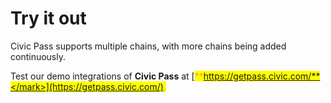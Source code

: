 # Try it out

Civic Pass supports multiple chains, with more chains being added continuously.&#x20;

Test our demo integrations of **Civic Pass** at [<mark style="color:orange;">**https://getpass.civic.com/**</mark>](https://getpass.civic.com/).
